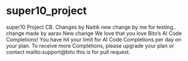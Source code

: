 # super10_project
super10
Project  CB.
Changes by Naitik
new change by me for testing..<br>
change made by aarav
New change We love that you love Bito’s AI Code Completions!
You have hit your limit for AI Code Completions per day on your plan.
To receive more Completions, please upgrade your plan or contact mailto:support@bito
this is for pull request.